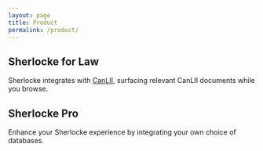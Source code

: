 ```yaml
---
layout: page
title: Product
permalink: /product/
---
```


## Sherlocke for Law

Sherlocke integrates with [CanLII](https://www.canlii.org/en/), surfacing relevant CanLII documents while you browse.


## Sherlocke Pro

Enhance your Sherlocke experience by integrating your own choice of databases.

